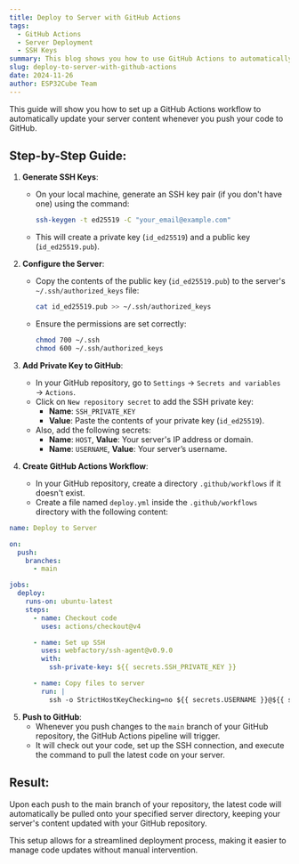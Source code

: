 ```yaml
---
title: Deploy to Server with GitHub Actions
tags:
  - GitHub Actions
  - Server Deployment
  - SSH Keys
summary: This blog shows you how to use GitHub Actions to automatically update your server when pushing code. It covers generating SSH keys, configuring the server, adding keys to GitHub, creating the workflow, and the final result.
slug: deploy-to-server-with-github-actions
date: 2024-11-26
author: ESP32Cube Team
---
```


This guide will show you how to set up a GitHub Actions workflow to automatically update your server content whenever you push your code to GitHub.

## Step-by-Step Guide:

1. **Generate SSH Keys**:
   - On your local machine, generate an SSH key pair (if you don't have one) using the command:
     ```bash
     ssh-keygen -t ed25519 -C "your_email@example.com"
     ```
   - This will create a private key (`id_ed25519`) and a public key (`id_ed25519.pub`).

2. **Configure the Server**:
   - Copy the contents of the public key (`id_ed25519.pub`) to the server's `~/.ssh/authorized_keys` file:
     ```bash
     cat id_ed25519.pub >> ~/.ssh/authorized_keys
     ```
   - Ensure the permissions are set correctly:
     ```bash
     chmod 700 ~/.ssh
     chmod 600 ~/.ssh/authorized_keys
     ```

3. **Add Private Key to GitHub**:
   - In your GitHub repository, go to `Settings` → `Secrets and variables` → `Actions`.
   - Click on `New repository secret` to add the SSH private key:
     - **Name**: `SSH_PRIVATE_KEY`
     - **Value**: Paste the contents of your private key (`id_ed25519`).
   - Also, add the following secrets:
     - **Name**: `HOST`, **Value**: Your server's IP address or domain.
     - **Name**: `USERNAME`, **Value**: Your server’s username.

4. **Create GitHub Actions Workflow**:
   - In your GitHub repository, create a directory `.github/workflows` if it doesn't exist.
   - Create a file named `deploy.yml` inside the `.github/workflows` directory with the following content:

```yaml
name: Deploy to Server

on:
  push:
    branches:
      - main

jobs:
  deploy:
    runs-on: ubuntu-latest
    steps:
      - name: Checkout code
        uses: actions/checkout@v4

      - name: Set up SSH
        uses: webfactory/ssh-agent@v0.9.0
        with:
          ssh-private-key: ${{ secrets.SSH_PRIVATE_KEY }}

      - name: Copy files to server
        run: |
          ssh -o StrictHostKeyChecking=no ${{ secrets.USERNAME }}@${{ secrets.HOST }} "cd /www/wwwroot/Django_ESP32 && git pull"
```

5. **Push to GitHub**:
   - Whenever you push changes to the `main` branch of your GitHub repository, the GitHub Actions pipeline will trigger.
   - It will check out your code, set up the SSH connection, and execute the command to pull the latest code on your server.

## Result:
Upon each push to the main branch of your repository, the latest code will automatically be pulled onto your specified server directory, keeping your server's content updated with your GitHub repository.

This setup allows for a streamlined deployment process, making it easier to manage code updates without manual intervention.